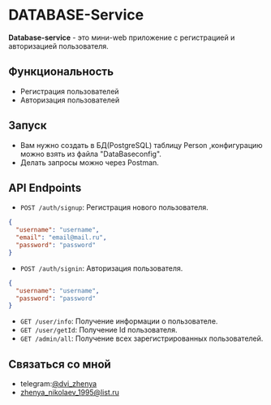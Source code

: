 # DATABASE-Service

**Database-service** - это мини-web приложение с регистрацией и авторизацией пользователя.

## Функциональность

- Регистрация пользователей
- Авторизация пользователей

## Запуск

- Вам нужно создать в БД(PostgreSQL) таблицу Person ,конфигурацию можно взять из файла "DataBaseconfig".
- Делать запросы можно через Postman.



## API Endpoints
- `POST /auth/signup`: Регистрация нового пользователя.
```json
{
  "username": "username",
  "email": "email@mail.ru",
  "password": "password"
}
```
- `POST /auth/signin`: Авторизация пользователя.
```json
{
  "username": "username",
  "password": "password"
}
```

- `GET /user/info`: Получение информации о пользователе.
- `GET /user/getId`: Получение Id пользователя.
- `GET /admin/all`: Получение всех зарегистрированных пользователей.



## Связаться со мной
- telegram:[@dvi_zhenya](https://t.me/dvi_zhenya)
- zhenya_nikolaev_1995@list.ru
